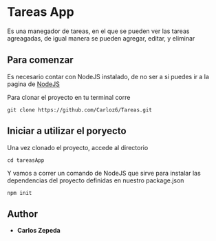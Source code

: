 # Tareas App

Es una manegador de tareas, en el que se pueden ver las tareas agreagadas, de igual manera se pueden agregar, editar, y eliminar

## Para comenzar

Es necesario contar con NodeJS instalado, de no ser a si puedes ir a la pagina de [NodeJS](https://nodejs.org/en/) 

Para clonar el proyecto en tu terminal corre

```
git clone https://github.com/Carloz6/Tareas.git
```

## Iniciar a utilizar el poryecto

Una vez clonado el proyecto, accede al directorio 

```
cd tareasApp    
```
Y vamos a correr un comando de NodeJS que sirve para instalar las dependencias del proyecto definidas en nuestro package.json

```
npm init
```

## Author

* **Carlos Zepeda**
